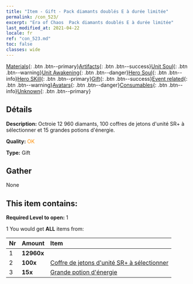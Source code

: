 ```yaml
---
title: "Item - Gift - Pack diamants doublés E à durée limitée"
permalink: /con_523/
excerpt: "Era of Chaos  Pack diamants doublés E à durée limitée"
last_modified_at: 2021-04-22
locale: fr
ref: "con_523.md"
toc: false
classes: wide
---
```

 [Materials](/ItemsFR/){: .btn .btn--primary}[Artifacts](/ItemsFR/Artifacts/){: .btn .btn--success}[Unit Soul](/ItemsFR/UnitSoul/){: .btn .btn--warning}[Unit Awakening](/ItemsFR/UnitAwakening/){: .btn .btn--danger}[Hero Soul](/ItemsFR/HeroSoul/){: .btn .btn--info}[Hero SKill](/ItemsFR/HeroSkill/){: .btn .btn--primary}[Gift](/ItemsFR/Gift/){: .btn .btn--success}[Event related](/ItemsFR/Events/){: .btn .btn--warning}[Avatars](/ItemsFR/Avatars/){: .btn .btn--danger}[Consumables](/ItemsFR/Consumables/){: .btn .btn--info}[Unknown](/ItemsFR/Unknown/){: .btn .btn--primary}

## Détails
 **Description:** Octroie 12 960 diamants, 100 coffres de jetons d'unité SR+ à sélectionner et 15 grandes potions d'énergie.

 **Quality:** <span style="color: #FF8C00">OK</span>

 **Type:** Gift

## Gather

  None

## This item contains:

 **Required Level to open:** 1

 1 You would get **ALL** items  from:

  | Nr | Amount |     Item    |
  |:---|:-------|:------------|
  | 1 |  **12960x** | <i class="fas fa-gem"/> |  | 
  | 2 |  **100x** | [Coffre de jetons d'unité SR+ à sélectionner](/ItemsFR/con_1619/) |  | 
  | 3 |  **15x** | [Grande potion d'énergie](/ItemsFR/con_706/) |  | 

